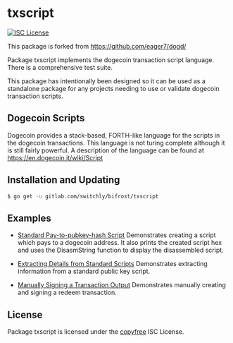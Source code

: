 # txscript

[![ISC License](http://img.shields.io/badge/license-ISC-blue.svg)](http://copyfree.org)

This package is forked from https://github.com/eager7/dogd/

Package txscript implements the dogecoin transaction script language. There is
a comprehensive test suite.

This package has intentionally been designed so it can be used as a standalone
package for any projects needing to use or validate dogecoin transaction scripts.

## Dogecoin Scripts

Dogecoin provides a stack-based, FORTH-like language for the scripts in
the dogecoin transactions. This language is not turing complete
although it is still fairly powerful. A description of the language
can be found at https://en.dogecoin.it/wiki/Script

## Installation and Updating

```bash
$ go get -u gitlab.com/switchly/bifrost/txscript
```

## Examples

- [Standard Pay-to-pubkey-hash Script](https://pkg.go.dev/gitlab.com/switchly/bifrost/txscript#example-PayToAddrScript)
  Demonstrates creating a script which pays to a dogecoin address. It also
  prints the created script hex and uses the DisasmString function to display
  the disassembled script.

- [Extracting Details from Standard Scripts](https://pkg.go.dev/gitlab.com/switchly/bifrost/txscript#example-ExtractPkScriptAddrs)
  Demonstrates extracting information from a standard public key script.

- [Manually Signing a Transaction Output](https://pkg.go.dev/gitlab.com/switchly/bifrost/txscript#example-SignTxOutput)
  Demonstrates manually creating and signing a redeem transaction.

## License

Package txscript is licensed under the [copyfree](http://copyfree.org) ISC
License.
